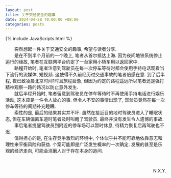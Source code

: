 ```yaml
---
layout: post
title: 关于交通安全的趣事
date: 2024-04-28 T0:00:00 +08:00
categories: posts
---
```


{% include JavaScripts.html %}

&emsp;&emsp;突然想起一件关于交通安全的趣事, 希望与读者分享.  
&emsp;&emsp;是在不到半个月前的一个晚上, 笔者从首尔抵达上海. 因为夜间地铁系统停止运行的缘故, 笔者在互联网平台约定了一台家用小轿车用以返回家中.  
&emsp;&emsp;路程开始时, 笔者注意到驾驶员在每一次停车等待时都会使用手持电话观看当下流行的流媒体, 短视频. 这使得不久前经历过交通事故的笔者倍感在意. 到了后半程, 夜已致凌晨北京时间1时且旅程疲惫, 但因为约定的路程遥远所以笔者还是强打精神观察一路的路况以防止意外发生.  
&emsp;&emsp;就后半程开始时, 笔者留意到驾驶员在停车等待时不再使用手持电话进行娱乐活动, 这本应是一件令人放心的事. 但令人不安的事情出现了, 驾驶员竟然在每一次停车等待的间期补充睡眠.  
&emsp;&emsp;索性的是, 最后的结果其实并不坏. 虽然在接近目的地时驾驶员进入了睡眠状态, 但在车辆偏离车道时笔者及时叫醒了驾驶员. 最终并没有发生令人遗憾的事故.  
&emsp;&emsp;事后笔者提醒驾驶员到附近的停车场可以暂时休息, 待精力恢复后再驾驶也不迟.  
&emsp;&emsp;值得担心的是, 在生存竞争激烈的环境中, 个体似乎并不能可靠地依靠意志和理性来平衡风险和获益. 个案可能即是广泛发生概率的一次确定. 发展的甚至是乐观的经济走向, 可能会消磨人对于存在本身的追问.  


&emsp;&emsp;
<p align="right">N.X.Y.</p>  
